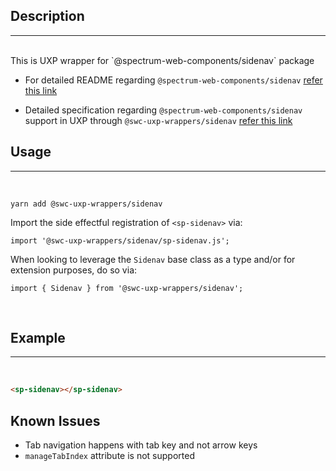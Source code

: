 ## Description

---

<br />
This is UXP wrapper for `@spectrum-web-components/sidenav` package 
<br />

-   For detailed README regarding `@spectrum-web-components/sidenav` [refer this link](https://www.npmjs.com/package/@spectrum-web-components/sidenav/v/0.37.0)

-   Detailed specification regarding `@spectrum-web-components/sidenav` support in UXP through `@swc-uxp-wrappers/sidenav` [refer this link](https://developer.adobe.com/photoshop/uxp/2022/uxp-api/reference-spectrum/swc/)

## Usage

---

<br />

```
yarn add @swc-uxp-wrappers/sidenav
```

Import the side effectful registration of `<sp-sidenav>` via:

```
import '@swc-uxp-wrappers/sidenav/sp-sidenav.js';
```

When looking to leverage the `Sidenav` base class as a type and/or for extension purposes, do so via:

```
import { Sidenav } from '@swc-uxp-wrappers/sidenav';
```

<br />

## Example

---

<br />

```html
<sp-sidenav></sp-sidenav>
```

## Known Issues

-   Tab navigation happens with tab key and not arrow keys
-   `manageTabIndex` attribute is not supported
